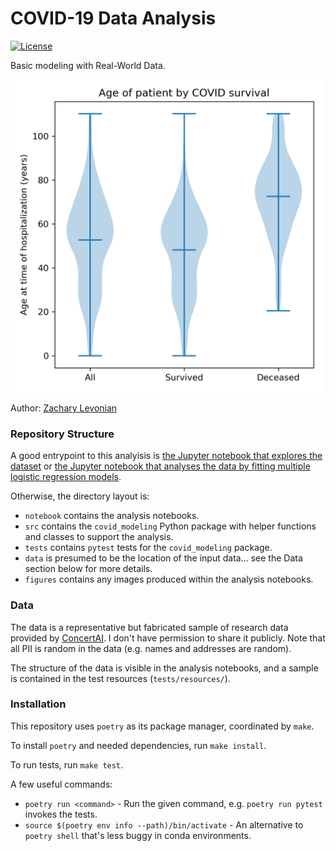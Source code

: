 # COVID-19 Data Analysis

[![License](https://img.shields.io/github/license/levon003/covid-data-analysis)](https://github.com/levon003/covid-data-analysis/blob/main/LICENSE)

Basic modeling with Real-World Data.

<img src="figures/survival_by_age.png" alt="Violin plot demonstrating that COVID survival correlates with age at time of hospitalization." width="500px" />

Author: [Zachary Levonian](https://github.com/levon003)

### Repository Structure

A good entrypoint to this analyisis is [the Jupyter notebook that explores the dataset](/notebook/DataExploration.ipynb) or [the Jupyter notebook that analyses the data by fitting multiple logistic regression models](/notebook/DataModeling.ipynb).

Otherwise, the directory layout is:

- `notebook` contains the analysis notebooks.
- `src` contains the `covid_modeling` Python package with helper functions and classes to support the analysis.
- `tests` contains `pytest` tests for the `covid_modeling` package.
- `data` is presumed to be the location of the input data... see the Data section below for more details.
- `figures` contains any images produced within the analysis notebooks.

### Data

The data is a representative but fabricated sample of research data provided by [ConcertAI](https://www.concertai.com/). I don't have permission to share it publicly. Note that all PII is random in the data (e.g. names and addresses are random).

The structure of the data is visible in the analysis notebooks, and a sample is contained in the test resources (`tests/resources/`).

### Installation

This repository uses `poetry` as its package manager, coordinated by `make`.

To install `poetry` and needed dependencies, run `make install`.

To run tests, run `make test`.

A few useful commands:

 - `poetry run <command>` - Run the given command, e.g. `poetry run pytest` invokes the tests.
 - `source $(poetry env info --path)/bin/activate` - An alternative to `poetry shell` that's less buggy in conda environments.
